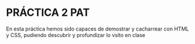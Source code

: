 # PRÁCTICA 2 PAT
En esta práctica hemos sido capaces de demostrar y cacharrear con HTML y CSS, pudiendo descubrir y profundizar lo vsito en clase
